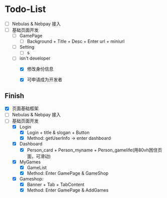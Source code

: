 # Todo-List

- [ ] Nebulas & Nebpay 接入
- [ ] 基础页面开发
  - [ ] GamePage
    - [ ] Background + Title + Desc + Enter url + miniurl
  - [ ] Setting
    - [ ] s
  - [ ] isn't developer
    - [x] 修改身份信息
    - [x] 可申请成为开发者



## Finish

- [x] 页面基础框架
- [ ] Nebulas & Nebpay 接入
- [ ] 基础页面开发
  - [x] Login
    - [x] Login + title & slogan + Button
    - [x] Method: getUserInfo -> enter dashboard
  - [x] Dashboard
    - [x] Person_card + Person_myname + Person_gamelife(用80vh困住页面，可滑动)
  - [x] MyGames
    - [x] GameList
    - [x] Method: Enter GamePage & GameShop
  - [x] Gameshop:
    - [x] Banner + Tab + TabContent
    - [x] Method: Enter GamePage & AddGames